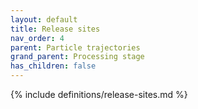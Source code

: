 ```yaml
---
layout: default
title: Release sites
nav_order: 4
parent: Particle trajectories
grand_parent: Processing stage
has_children: false
---
```

{% include definitions/release-sites.md %}